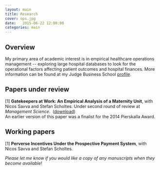 ```yaml
---
layout: main
title: Research
cover: ops.jpg
date:   2015-06-22 12:00:00
categories: main
---
```


## Overview

My primary area of academic interest is in empirical healthcare operations management -- exploring large hospital databases to look for the operational factors affecting patient outcomes and hospital finances.
More information can be found at my Judge Business School [profile](http://www.jbs.cam.ac.uk/programmes/research-programmes/current-phd-students-a-z/michael-freeman/).

## Papers under review

[1] **Gatekeepers at Work: An Empirical Analysis of a Maternity Unit**, with Nicos Savva and Stefan Scholtes.
Under second round of review at *Management Science*.&nbsp; ([download](articles/FSS17June.pdf))
<br>An earlier version of this paper was a finalist for the 2014 Pierskalla Award.

## Working papers

[1] **Perverse Incentives Under the Prospective Payment System**, with Nicos Savva and Stefan Scholtes.

*Please let me know if you would like a copy of any manuscripts when they become available!*